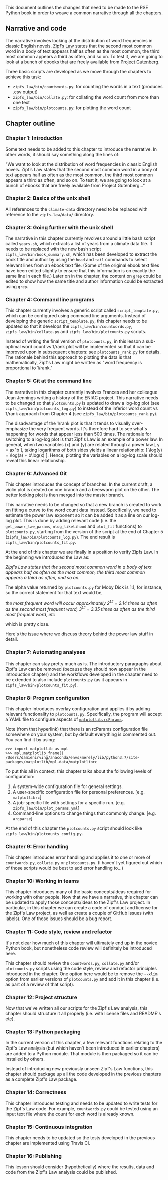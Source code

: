 This document outlines the changes that need to be made to the RSE Python book
in order to weave a common narrative through all the chapters.

## Narrative and code

The narrative involves looking at the distribution of word frequencies in classic English novels. 
[Zipf’s Law](https://en.wikipedia.org/wiki/Zipf%27s_law) states that the second most common word
in a body of text appears half as often as the most common,
the third most common appears a third as often, and so on.
To test it, we are going to look at a bunch of ebooks that are freely available from
[Project Gutenberg](https://www.gutenberg.org/).

Three basic scripts are developed as we move through the chapters to achieve this task:

* `zipfs_law/bin/countwords.py`: for counting the words in a text (produces .csv output)
* `zipfs_law/bin/collate.py`: for collating the word count from more than one text
* `zipfs_law/bin/plotcounts.py`: for plotting the word count

## Chapter outline

### Chapter 1: Introduction

Some text needs to be added to this chapter to introduce the narrative.
In other words, it should say something along the lines of: 

"We want to look at the distribution of word frequencies in classic English novels.
Zipf’s Law states that the second most common word in a body of text
appears half as often as the most common,
the third most common appears a third as often, and so on.
To test it, we are going to look at a bunch of ebooks
that are freely available from Project Gutenberg..."

### Chapter 2: Basics of the unix shell

All references to the `climate-data` directory need to be replaced
with reference to the `zipfs-law/data/` directory.

### Chapter 3: Going further with the unix shell

The narrative in this chapter currently revolves
around a little bash script called `years.sh`,
which extracts a list of years from a climate data file.
It needs to be replaced with the new bash script `zipfs_law/bin/book_summary.sh`,
which has been developed to extract the book title and author
by using the `head` and `tail` commands to select relevant lines
from an ebook text file. 
(Some of the original ebook text files have been edited slightly
to ensure that this information is on exactly the same line in each file.)
Later on in the chapter,
the content on `grep` could be edited to show how the same
title and author information could be extracted using `grep`.

### Chapter 4: Command line programs

This chapter currently involves a generic script called `script_template.py`,
which can be configured using command line arguments.
Instead of developing the generic `script_template.py`,
this chapter needs to be updated so that it develops the
`zipfs_law/bin/countwords.py`, `zipfs_law/bin/collate.py` and
`zipfs_law/bin/plotcounts.py` scripts.

Instead of writing the final version of `plotcounts.py`,
in this lesson a sub-optimal word count vs 1/rank plot will be implemented
so that it can be improved upon in subsequent chapters:
see `plotcounts_rank.py` for details.
The rationale behind this approach to plotting the data is that mathematically,
Zipf's Law might be written as "word frequency is proportional to 1/rank."

### Chapter 5: Git at the command line

The narrative in this chapter currently involves Frances and her colleague Jean Jennings
writing a history of the ENIAC project.
This narrative needs to be changed so that `plotcounts.py` is updated to draw a log-log plot
(see `zipfs_law/bin/plotcounts_log.py`)
to instead of the inferior word count vs 1/rank approach from Chapter 4
(see `zipfs_law/bin/plotcounts_rank.py`).

The disadvantage of the 1/rank plot is that it tends to visually
over-emphasize the very frequent words.
It's therefore hard to see what's happening for words that appear less than 500 times.
The rationale for switching to a log-log plot is that Zipf's Law is an example of a power law.
In general, when two variables (x) and (y) are related through a power law [ y = ax^b ],
taking logarithms of both sides yields a linear relationship: [ \log(y) = \log(a) + b\log(x) ].
Hence, plotting the variables on a log-log scale should reveal this linear relationship.

### Chapter 6: Advanced Git

This chapter introduces the concept of branches.
In the current draft, a violin plot is created on one branch
and a beeswarm plot on the other.
The better looking plot is then merged into the master branch.

This narrative needs to be changed so that a new branch is created
to work on fitting a curve to the word count data instead.
Specifically, we need to estimate the power law exponent
so it can be added it as a line on our log-log plot. 
This is done by adding relevant code
(i.e. the `get_power_law_params`, `nlog_likelihood` and `plot_fit` functions) to `plotcounts.py`,
starting from the version of the script
at the end of Chapter 5 (`zipfs_law/bin/plotcounts_log.py`).
The end result is `zipfs_law/bin/plotcounts_fit.py`.

At the end of this chapter we are finally in a position to verify Zipfs Law.
In the beginning we introduced the Law as:

*Zipf’s Law states that the second most common word in a body of text
appears half as often as the most common,
the third most common appears a third as often, and so on.*

The alpha value returned by `plotcounts.py` for Moby Dick is 1.1, for instance,
so the correct statement for that text would be,

*the most frequent word will occur approximately 2<sup>1.1</sup> = 2.14
times as often as the second most frequent word,
3<sup>1.1</sup> = 3.35 times as often as the third most frequent word, etc*

which is pretty close.

Here's the [issue](https://github.com/merely-useful/merely-useful.github.io/issues/288)
where we discuss theory behind the power law stuff in detail.

### Chapter 7: Automating analyses 

This chapter can stay pretty much as is.
The introductory paragraphs about Zipf's Law can be removed 
(because they should now appear in the introduction chapter)
and the workflows developed in the chapter need to be extended to also include
`plotcounts.py` (as it appears in `zipfs_law/bin/plotcounts_fit.py`).

### Chapter 8: Program configuration

This chapter introduces overlay configuration and applies it by
adding relevant functionality to `plotcounts.py`.
Specifically, the program will accept a YAML file to configure aspects of [`matplotlib.rcParams`](https://matplotlib.org/3.1.1/tutorials/introductory/customizing.html).

Note (from that hyperlink) that there is an rcParams configuration file
somewhere on your system, but by default everything is commented out.
You can find it by using:
```
>>> import matplotlib as mpl
>>> mpl.matplotlib_fname()
/Users/damienirving/anaconda/envs/merely/lib/python3.7/site-packages/matplotlib/mpl-data/matplotlibrc
```

To put this all in context, this chapter talks about the following levels of configuration:

1. A system-wide configuration file for general settings.
2. A user-specific configuration file for personal preferences. [e.g. `matplotlibrc`]
3. A job-specific file with settings for a specific run. [e.g. `zipfs_law/bin/plot_params.yml`]
4. Command-line options to change things that commonly change. [e.g. `argparse`]

At the end of this chapter the `plotcounts.py` script should look like
`zipfs_law/bin/plotcounts_config.py`.

### Chapter 9: Error handling

This chapter introduces error handling and applies it to one or more of
`countwords.py`, `collate.py` or `plotcounts.py`.
(I haven't yet figured out which of those scripts would be best to add error handling to...)

### Chapter 10: Working in teams

This chapter introduces many of the basic concepts/ideas required for working with other people.
Now that we have a narrative,
this chapter can be updated to apply those concepts/ideas to the Zipf's Law project.
In particular,
in this chapter we can create a code of conduct and license for the Zipf's Law project,
as well as create a couple of GitHub issues (with labels).
One of those issues should be a bug report.

### Chapter 11: Code style, review and refactor

It's not clear how much of this chapter will ultimately end up in the novice Python book,
but nonetheless code review will definitely be introduced here.

This chapter should review the `countwords.py`, `collate.py` and/or `plotcounts.py` scripts
using the code style, review and refactor principles introduced in the chapter.
One option here would be to remove the `--xlim` option from earlier versions of `plotcounts.py`
and add it in this chapter (i.e. as part of a review of that script).

### Chapter 12: Project structure

Now that we've written all our scripts for the Zipf's Law analysis,
this chapter should structure it all properly (i.e. with license files and README's etc).

### Chapter 13: Python packaging

In the current version of this chapter,
a few relevant functions relating to the Zipf's Law analysis 
(but which haven't been introduced in earlier chapters) are added to a Python module.
That module is then packaged so it can be installed by others.

Instead of introducing new previously unseen Zipf's Law functions,
this chapter should package up all the code developed in the previous chapters
as a complete Zipf's Law package.

### Chapter 14: Correctness

This chapter introduces testing and needs to be updated to write tests for the Zipf's Law code.
For example, `countwords.py` could be tested using an input text file where the count
for each word is already known.

### Chapter 15: Continuous integration

This chapter needs to be updated so the tests developed in the previous chapter
are implemented using Travis CI.

### Chapter 16: Publishing

This lesson should consider (hypothetically) where the results,
data and code from the Zipf's Law analysis could be published.
 
